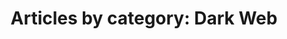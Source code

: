 ---
layout: blog_by_category
title: 'Articles by category: Dark Web'
category: dark-web
permalink: "/blog/category/dark-web/"
image: /assets/images/photos/photo-10.jpg
tagline: "<br>Our Blog"
---